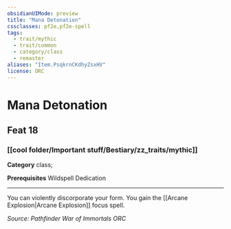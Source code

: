 ```yaml
---
obsidianUIMode: preview
title: "Mana Detonation"
cssclasses: pf2e,pf2e-spell
tags:
  - trait/mythic
  - trait/common
  - category/class
  - remaster
aliases: "Item.PsqkrnCKdhyZsxHV"
license: ORC
---
```

# Mana Detonation
## Feat 18
### [[cool folder/Important stuff/Bestiary/zz_traits/mythic]]

**Category** class; 



**Prerequisites** Wildspell Dedication
* * *
You can violently discorporate your form. You gain the [[Arcane Explosion|Arcane Explosion]] focus spell.

*Source: Pathfinder War of Immortals*
*ORC*